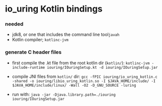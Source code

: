 # io_uring Kotlin bindings

### needed
* jdk8, or one that includes the command line tool`javah`
* Kotlin compiler; `kotlinc-jvm`


### generate C header files
* first compile the .kt file from the root kotlin dir (`kotlin/`):
`kotlinc-jvm -include-runtime iouring/IOuringSetup.kt -d iouring/IOuringSetup.jar`

* compile JNI files from `kotlin/` dir:
`gcc -fPIC iouring/io_uring_kotlin.c -shared -o iouring/libio_uring_kotlin.so -I $JAVA_HOME/include/ -I $JAVA_HOME/include/linux/ -Wall -O2 -D_GNU_SOURCE -luring`

* run with: `java -jar -Djava.library.path=./iouring iouring/IOuringSetup.jar
`

